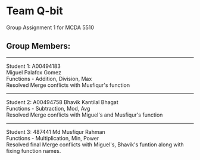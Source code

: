 # Team Q-bit
Group Assignment 1 for MCDA 5510


## Group Members:
---

Student 1: A00494183  
Miguel Palafox Gomez <br>
Functions - Addition, Division, Max <br>
Resolved Merge conflicts with Musfiqur's function

---
Student 2: A00494758
Bhavik Kantilal Bhagat <br>
Functions - Subtraction, Mod, Avg <br>
Resolved Merge conflicts with Miguel's and Musfiqur's function

---
Student 3: 487441
Md Musfiqur Rahman  <br>
Functions - Multiplication, Min, Power <br>
Resolved final Merge conflicts with Miguel's, Bhavik's funtion along with fixing function names.

